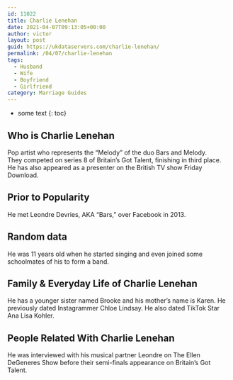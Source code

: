 ```yaml
---
id: 11022
title: Charlie Lenehan
date: 2021-04-07T09:13:05+00:00
author: victor
layout: post
guid: https://ukdataservers.com/charlie-lenehan/
permalink: /04/07/charlie-lenehan
tags:
  - Husband
  - Wife
  - Boyfriend
  - Girlfriend
category: Marriage Guides
---
```


* some text
{: toc}


## Who is Charlie Lenehan



Pop artist who represents the &#8220;Melody&#8221; of the duo Bars and Melody. They competed on series 8 of Britain&#8217;s Got Talent, finishing in third place. He has also appeared as a presenter on the British TV show Friday Download.

                
                
                
## Prior to Popularity



He met Leondre Devries, AKA &#8220;Bars,&#8221; over Facebook in 2013. 

                
                
                
## Random data



He was 11 years old when he started singing and even joined some schoolmates of his to form a band.

                
                
                
## Family & Everyday Life of Charlie Lenehan



He has a younger sister named Brooke and his mother&#8217;s name is Karen. He previously dated Instagrammer Chloe Lindsay. He also dated TikTok Star Ana Lisa Kohler.

                
                
                
## People Related With Charlie Lenehan



He was interviewed with his musical partner Leondre on The Ellen DeGeneres Show before their semi-finals appearance on Britain&#8217;s Got Talent.

                
              
            
          
          
          